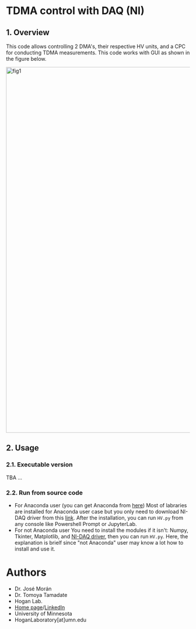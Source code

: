 # TDMA control with DAQ (NI)
## 1. Overview
This code allows controlling 2 DMA's, their respective HV units, and a CPC for conducting TDMA measurements.  This code works with GUI as shown in the figure below.

<img width="1000" alt="fig1" src="https://user-images.githubusercontent.com/62391931/229002061-9c3ec45d-a4f5-4414-8076-6cedfea41ca8.png">

## 2. Usage
### 2.1. Executable version
TBA 
...

### 2.2. Run from source code
* For Anaconda user (you can get Anaconda from [here](https://www.anaconda.com/))
Most of labraries are installed for Anaconda user case but you only need to download NI-DAQ driver from this [link](https://www.ni.com/en-us/support/downloads/drivers/download.ni-daqmx.html#460239).  After the installation, you can run `HV.py` from any console like Powershell Prompt or JupyterLab.
* For not Anaconda user
You need to install the modules if it isn't: Numpy, Tkinter, Matplotlib, and [NI-DAQ driver](https://www.ni.com/en-us/support/downloads/drivers/download.ni-daqmx.html#460239), then you can run `HV.py`.  Here, the explanation is brielf since "not Anaconda" user may know a lot how to install and use it.

# Authors
* Dr. José Morán
* Dr. Tomoya Tamadate
* Hogan Lab.
* [Home page](https://hoganlab.umn.edu/)/[LinkedIn](https://www.linkedin.com/in/hogan-lab-994a3a246/)
* University of Minnesota
* HoganLaboratory[at]umn.edu
